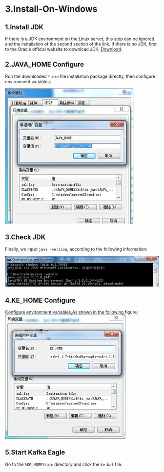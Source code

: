 # 3.Install-On-Windows

## 1.Install JDK

If there is a JDK environment on the Linux server, this step can be ignored, and the installation of the second section of the link. If there is no JDK, first to the Oracle official website to download JDK, [Download](http://www.oracle.com/technetwork/java/javase/downloads/index.html).

## 2.JAVA\_HOME Configure

Run the downloaded `*.exe` file installation package directly, then configure environment variables:

![jdk.jpg](../.gitbook/assets/jdk.jpg)

## 3.Check JDK

Finally, we input `java -version`, according to the following information:

![chk\_jdk.png](../.gitbook/assets/chk_jdk.png)

## 4.KE\_HOME Configure

Configure environment variables,As shown in the following figure: ![ke\_home\_win.png](../.gitbook/assets/ke_home_win.png)

## 5.Start Kafka Eagle

Go to the `%KE_HOME%\bin` directory and click the `ke.bat` file.

